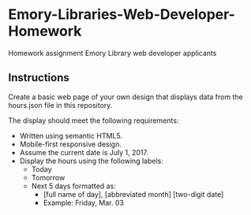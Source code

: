 # Emory-Libraries-Web-Developer-Homework
Homework assignment Emory Library web developer applicants
## Instructions
Create a basic web page of your own design that displays data from the hours.json file in this repository.
 
The display should meet the following requirements:
* Written using semantic HTML5.
* Mobile-first responsive design.
* Assume the current date is July 1, 2017.
* Display the hours using the following labels:
  * Today
  * Tomorrow
  * Next 5 days formatted as:
    * [full name of day], [abbreviated month] [two-digit date]
    * Example: Friday, Mar. 03
